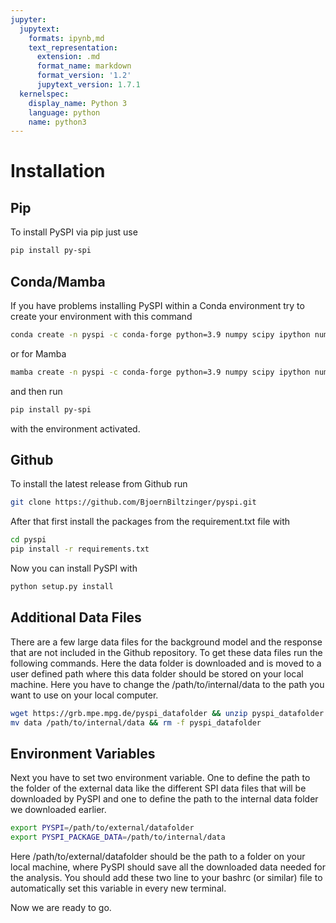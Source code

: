 ```yaml
---
jupyter:
  jupytext:
    formats: ipynb,md
    text_representation:
      extension: .md
      format_name: markdown
      format_version: '1.2'
      jupytext_version: 1.7.1
  kernelspec:
    display_name: Python 3
    language: python
    name: python3
---
```


<!-- #region -->

# Installation

## Pip
To install PySPI via pip just use
```bash
pip install py-spi
```

## Conda/Mamba

If you have problems installing PySPI within a Conda environment try to create your environment with this command

```bash
conda create -n pyspi -c conda-forge python=3.9 numpy scipy ipython numba astropy matplotlib h5py pandas pytables
```

or for Mamba

```bash
mamba create -n pyspi -c conda-forge python=3.9 numpy scipy ipython numba astropy matplotlib h5py pandas pytables
```

and then run 

```bash
pip install py-spi
```

with the environment activated.

## Github

To install the latest release from Github run
```bash
git clone https://github.com/BjoernBiltzinger/pyspi.git
```
After that first install the packages from the requirement.txt file with
```bash
cd pyspi
pip install -r requirements.txt
```
Now you can install PySPI with
```bash
python setup.py install
```

## Additional Data Files

There are a few large data files for the background model and the response that are not included in the Github repository. To get these data files run the following commands. Here the data folder is downloaded and is moved to a user defined path where this data folder should be stored on your local machine. Here you have to change the /path/to/internal/data to the path you want to use on your local computer.
```bash
wget https://grb.mpe.mpg.de/pyspi_datafolder && unzip pyspi_datafolder
mv data /path/to/internal/data && rm -f pyspi_datafolder
```

## Environment Variables

Next you have to set two environment variable. One to define the path to the folder of the external data like the different SPI data files that will be downloaded by PySPI and one to define the path to the internal data folder we downloaded earlier.
```bash
export PYSPI=/path/to/external/datafolder
export PYSPI_PACKAGE_DATA=/path/to/internal/data
```
Here /path/to/external/datafolder should be the path to a folder on your local machine, where PySPI should save all the downloaded data needed for the analysis.
You should add these two line to your bashrc (or similar) file to automatically set this variable in every new terminal.

Now we are ready to go.

<!-- #endregion -->
